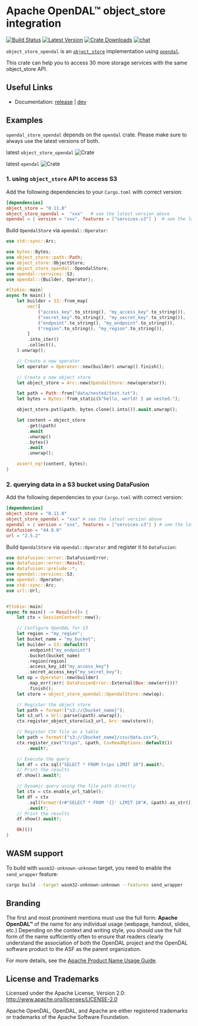 # Apache OpenDAL™ object_store integration

[![Build Status]][actions] [![Latest Version]][crates.io] [![Crate Downloads]][crates.io] [![chat]][discord]

[build status]: https://img.shields.io/github/actions/workflow/status/apache/opendal/ci_integration_object_store.yml?branch=main
[actions]: https://github.com/apache/opendal/actions?query=branch%3Amain
[latest version]: https://img.shields.io/crates/v/object_store_opendal.svg
[crates.io]: https://crates.io/crates/object_store_opendal
[crate downloads]: https://img.shields.io/crates/d/object_store_opendal.svg
[chat]: https://img.shields.io/discord/1081052318650339399
[discord]: https://opendal.apache.org/discord

`object_store_opendal` is an [`object_store`](https://crates.io/crates/object_store) implementation using [`opendal`](https://github.com/apache/opendal).

This crate can help you to access 30 more storage services with the same object_store API.


## Useful Links

- Documentation: [release](https://docs.rs/object_store_opendal/) | [dev](https://opendal.apache.org/docs/object-store-opendal/object_store_opendal/)

## Examples

`opendal_store_opendal` depends on the `opendal` crate. Please make sure to always use the latest versions of both.

latest `object_store_opendal` ![Crate](https://img.shields.io/crates/v/object_store_opendal.svg)

latest `opendal` ![Crate](https://img.shields.io/crates/v/opendal.svg)

### 1. using `object_store` API to access S3 

Add the following dependencies to your `Cargo.toml` with correct version:

```toml
[dependencies]
object_store = "0.11.0"
object_store_opendal =  "xxx"   # see the latest version above
opendal = { version = "xxx", features = ["services-s3"] }  # see the latest version above
```

Build `OpendalStore` via `opendal::Operator`:

```rust
use std::sync::Arc;

use bytes::Bytes;
use object_store::path::Path;
use object_store::ObjectStore;
use object_store_opendal::OpendalStore;
use opendal::services::S3;
use opendal::{Builder, Operator};

#[tokio::main]
async fn main() {
    let builder = S3::from_map(
        vec![
            ("access_key".to_string(), "my_access_key".to_string()),
            ("secret_key".to_string(), "my_secret_key".to_string()),
            ("endpoint".to_string(), "my_endpoint".to_string()),
            ("region".to_string(), "my_region".to_string()),
        ]
        .into_iter()
        .collect(),
    ).unwrap();

    // Create a new operator
    let operator = Operator::new(builder).unwrap().finish();

    // Create a new object store
    let object_store = Arc::new(OpendalStore::new(operator));

    let path = Path::from("data/nested/test.txt");
    let bytes = Bytes::from_static(b"hello, world! I am nested.");

    object_store.put(&path, bytes.clone().into()).await.unwrap();

    let content = object_store
        .get(&path)
        .await
        .unwrap()
        .bytes()
        .await
        .unwrap();

    assert_eq!(content, bytes);
}
```

### 2. querying data in a S3 bucket using DataFusion

Add the following dependencies to your `Cargo.toml` with correct version:

```toml
[dependencies]
object_store = "0.11.0"
object_store_opendal = "xxx" # see the latest version above
opendal = { version = "xxx", features = ["services-s3"] } # see the latest version above
datafusion = "44.0.0"
url = "2.5.2"
```

Build `OpendalStore` via `opendal::Operator` and register it to `DataFusion`:

```rust
use datafusion::error::DataFusionError;
use datafusion::error::Result;
use datafusion::prelude::*;
use opendal::services::S3;
use opendal::Operator;
use std::sync::Arc;
use url::Url;


#[tokio::main]
async fn main() -> Result<()> {
    let ctx = SessionContext::new();

    // Configure OpenDAL for S3
    let region = "my_region";
    let bucket_name = "my_bucket";
    let builder = S3::default()
        .endpoint("my_endpoint")
        .bucket(bucket_name)
        .region(region)
        .access_key_id("my_access_key")
        .secret_access_key("my_secret_key");
    let op = Operator::new(builder)
        .map_err(|err| DataFusionError::External(Box::new(err)))?
        .finish();
    let store = object_store_opendal::OpendalStore::new(op);

    // Register the object store
    let path = format!("s3://{bucket_name}");
    let s3_url = Url::parse(&path).unwrap();
    ctx.register_object_store(&s3_url, Arc::new(store));

    // Register CSV file as a table
    let path = format!("s3://{bucket_name}/csv/data.csv");
    ctx.register_csv("trips", &path, CsvReadOptions::default())
        .await?;

    // Execute the query
    let df = ctx.sql("SELECT * FROM trips LIMIT 10").await?;
    // Print the results
    df.show().await?;

    // Dynamic query using the file path directly
    let ctx = ctx.enable_url_table();
    let df = ctx
        .sql(format!(r#"SELECT * FROM '{}' LIMIT 10"#, &path).as_str())
        .await?;
    // Print the results
    df.show().await?;

    Ok(())
}
```


## WASM support

To build with `wasm32-unknown-unknown` target, you need to enable the `send_wrapper` feature:

```sh
cargo build --target wasm32-unknown-unknown --features send_wrapper
```

## Branding

The first and most prominent mentions must use the full form: **Apache OpenDAL™** of the name for any individual usage (webpage, handout, slides, etc.) Depending on the context and writing style, you should use the full form of the name sufficiently often to ensure that readers clearly understand the association of both the OpenDAL project and the OpenDAL software product to the ASF as the parent organization.

For more details, see the [Apache Product Name Usage Guide](https://www.apache.org/foundation/marks/guide).

## License and Trademarks

Licensed under the Apache License, Version 2.0: http://www.apache.org/licenses/LICENSE-2.0

Apache OpenDAL, OpenDAL, and Apache are either registered trademarks or trademarks of the Apache Software Foundation.
